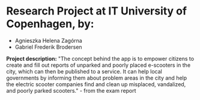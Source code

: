 # Research Project at IT University of Copenhagen, by:
- Agnieszka Helena Zagórna
- Gabriel Frederik Brodersen

**Project description:**
"The concept behind the app is to empower citizens to create and fill out reports of unparked and poorly placed e-scooters in the city, which can then be published to a service. It can help local governments by informing them about problem areas in the city and help the electric scooter companies find and clean up misplaced, vandalized, and poorly parked scooters." - from the exam report



